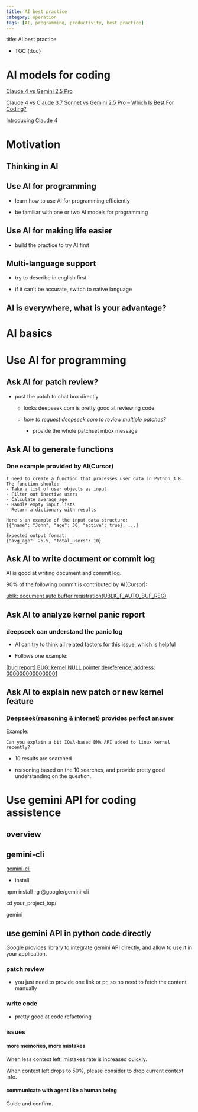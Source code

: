 ```yaml
---
title: AI best practice
category: operation
tags: [AI, programming, productivity, best practice]
---
```


title:  AI best practice

* TOC
{:toc}


# AI models for coding

[Claude 4 vs Gemini 2.5 Pro](https://www.entelligence.ai/blogs/claude-4-vs-gemini-2.5-pro)

[Claude 4 vs Claude 3.7 Sonnet vs Gemini 2.5 Pro – Which Is Best For Coding?](https://blog.getbind.co/2025/05/23/claude-4-vs-claude-3-7-sonnet-vs-gemini-2-5-pro-which-is-best-for-coding/)

[Introducing Claude 4](https://www.anthropic.com/news/claude-4)

# Motivation

## Thinking in AI

## Use AI for programming

- learn how to use AI for programming efficiently

- be familiar with one or two AI models for programming


## Use AI for making life easier

- build the practice to try AI first


## Multi-language support

- try to describe in english first

- if it can't be accurate, switch to native language


## AI is everywhere, what is your advantage?


# AI basics

# Use AI for programming

## Ask AI for patch review?

- post the patch to chat box directly

    - looks deepseek.com is pretty good at reviewing code

    - *how to request deepseek.com to review multiple patches?*

        - provide the whole patchset mbox message


## Ask AI to generate functions

### One example provided by AI(Cursor)

```
I need to create a function that processes user data in Python 3.8. The function should:
- Take a list of user objects as input
- Filter out inactive users
- Calculate average age
- Handle empty input lists
- Return a dictionary with results

Here's an example of the input data structure:
[{"name": "John", "age": 30, "active": true}, ...]

Expected output format:
{"avg_age": 25.5, "total_users": 10}
```

## Ask AI to write document or commit log

AI is good at writing document and commit log.

90% of the following commit is contributed by AI(Cursor):

[ublk: document auto buffer registration(UBLK_F_AUTO_BUF_REG)](https://git.kernel.org/pub/scm/linux/kernel/git/torvalds/linux.git/commit/?id=ff20c516485efbeb5c32bcb6aa5a24f73774185b)

## Ask AI to analyze kernel panic report

### deepseek can understand the panic log

- AI can try to think all related factors for this issue, which is helpful

- Follows one example:

[[bug report] BUG: kernel NULL pointer dereference, address: 0000000000000001](https://lore.kernel.org/linux-block/CAGVVp+VN9QcpHUz_0nasFf5q9i1gi8H8j-G-6mkBoqa3TyjRHA@mail.gmail.com/)

## Ask AI to explain new patch or new kernel feature

### Deepseek(reasoning & internet) provides perfect answer

Example: 

```Can you explain a bit IOVA-based DMA API added to linux kernel recently?```

- 10 results are searched

- reasoning based on the 10 searches, and provide pretty good understanding
on the question.

# Use gemini API for coding assistence

## overview

## gemini-cli

[gemini-cli](https://github.com/google-gemini/gemini-cli)

- install

npm install -g @google/gemini-cli

cd your_project_top/

gemini

## use gemini API in python code directly

Google provides library to integrate gemini API directly, and allow to use
it in your application.


### patch review

- you just need to provide one link or pr, so no need to fetch the content
  manually

### write code

- pretty good at code refactoring

### issues

#### more memories, more mistakes

When less context left, mistakes rate is increased quickly.

When context left drops to 50%, please consider to drop current context
info.

#### communicate with agent like a human being

Guide and confirm.

